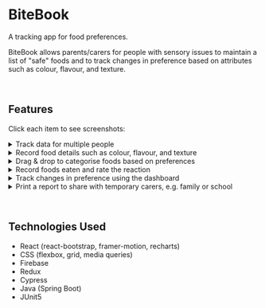 # BiteBook

A tracking app for food preferences.

BiteBook allows parents/carers for people with sensory issues to maintain a list of "safe" foods and to track changes in preference based on attributes such as colour, flavour, and texture.

&nbsp;

## Features

Click each item to see screenshots:

<details>
    <summary>Track data for multiple people</summary>
    <img src="./readme_images/BB_profile.png" />
</details>
<details>
    <summary>Record food details such as colour, flavour, and texture</summary>
    <img src="./readme_images/BB_food.png" />
</details>
<details>
    <summary>Drag & drop to categorise foods based on preferences</summary>
    <img src="./readme_images/BB_categories.png" />
</details>
<details>
    <summary>Record foods eaten and rate the reaction</summary>
    <img src="./readme_images/BB_bites.png" />
</details>
<details>
    <summary>Track changes in preference using the dashboard</summary>
    <img src="./readme_images/BB_dashboard.png" />
</details>
<details>
    <summary>Print a report to share with temporary carers, e.g. family or school</summary>
    <img src="./readme_images/BB_report.png" />
</details>

&nbsp;

## Technologies Used

- React (react-bootstrap, framer-motion, recharts)
- CSS (flexbox, grid, media queries)
- Firebase
- Redux
- Cypress
- Java (Spring Boot)
- JUnit5

&nbsp;

##
